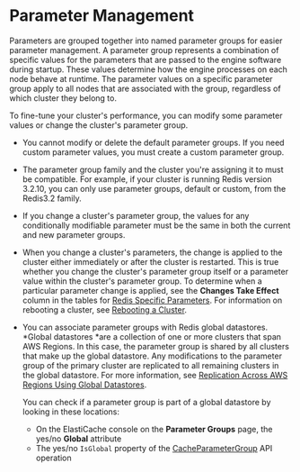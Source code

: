 # Parameter Management<a name="ParameterGroups.Management"></a>

Parameters are grouped together into named parameter groups for easier parameter management\. A parameter group represents a combination of specific values for the parameters that are passed to the engine software during startup\. These values determine how the engine processes on each node behave at runtime\. The parameter values on a specific parameter group apply to all nodes that are associated with the group, regardless of which cluster they belong to\.

To fine\-tune your cluster's performance, you can modify some parameter values or change the cluster's parameter group\.
+ You cannot modify or delete the default parameter groups\. If you need custom parameter values, you must create a custom parameter group\.
+ The parameter group family and the cluster you're assigning it to must be compatible\. For example, if your cluster is running Redis version 3\.2\.10, you can only use parameter groups, default or custom, from the Redis3\.2 family\.
+ If you change a cluster's parameter group, the values for any conditionally modifiable parameter must be the same in both the current and new parameter groups\.
+ When you change a cluster's parameters, the change is applied to the cluster either immediately or after the cluster is restarted\. This is true whether you change the cluster's parameter group itself or a parameter value within the cluster's parameter group\. To determine when a particular parameter change is applied, see the **Changes Take Effect** column in the tables for [Redis Specific Parameters](ParameterGroups.Redis.md)\. For information on rebooting a cluster, see [Rebooting a Cluster](Clusters.Rebooting.md)\.
+ You can associate parameter groups with Redis global datastores\. *Global datastores *are a collection of one or more clusters that span AWS Regions\. In this case, the parameter group is shared by all clusters that make up the global datastore\. Any modifications to the parameter group of the primary cluster are replicated to all remaining clusters in the global datastore\. For more information, see [Replication Across AWS Regions Using Global Datastores](Redis-Global-Datastore.md)\.

  You can check if a parameter group is part of a global datastore by looking in these locations:
  + On the ElastiCache console on the **Parameter Groups** page, the yes/no **Global** attribute 
  + The yes/no `IsGlobal` property of the [CacheParameterGroup](https://docs.aws.amazon.com/AmazonElastiCache/latest/APIReference/API_CacheParameterGroup.html) API operation